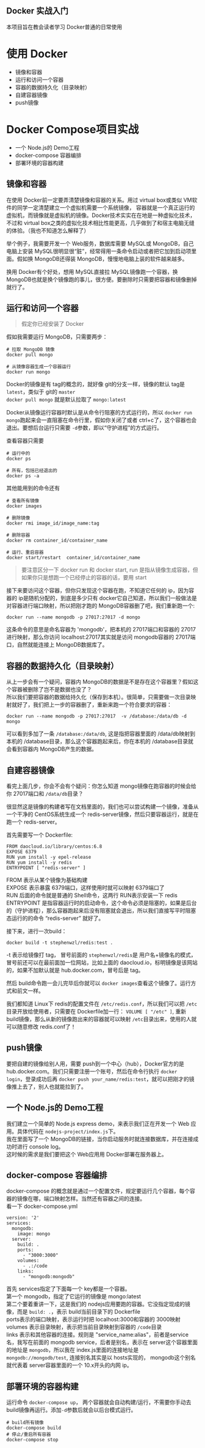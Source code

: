 Docker 实战入门
---

本项目旨在教会读者学习 Docker普通的日常使用

# 使用 Docker
* 镜像和容器
* 运行和访问一个容器
* 容器的数据持久化（目录映射）
* 自建容器镜像
* push镜像

# Docker Compose项目实战

* 一个 Node.js的 Demo工程
* docker-compose 容器编排
* 部署环境的容器构建


## 镜像和容器
在使用 Docker前一定要弄清楚镜像和容器的关系。用过 virtual box或类似 VM软件的同学一定清楚建立一个虚拟机需要一个系统镜像，
容器就是一个真正运行的虚拟机，而镜像就是虚拟机的镜像。Docker技术实实在在地是一种虚拟化技术，不过和 virtual box之类的虚拟化技术相比性能更高，几乎做到了和宿主电脑无缝的体验。（我也不知道怎么解释了）  

举个例子，我需要开发一个 Web服务，数据库需要 MySQL或 MongoDB，自己电脑上安装 MySQL很明显很“脏”，经常得用一条命令启动或者把它加到启动项里面。假如换 MongoDB还得装 MongoDB，慢慢地电脑上装的软件越来越多。   

换用 Docker有个好处，想用 MySQL直接拉 MySQL镜像跑一个容器，换 MongoDB也就是换个镜像跑的事儿，很方便。要删除时只需要把容器和镜像删掉就行了。  

## 运行和访问一个容器 
> 假定你已经安装了 Docker

假如我需要运行 MongoDB，只需要两步： 

```
# 拉取 MongoDB 镜像
docker pull mongo  

# 从镜像容器生成一个容器运行
docker run mongo
```
Docker的镜像是有 tag的概念的，就好像 git的分支一样，镜像的默认 tag是 `latest`，类似于 git的 `master`  
`docker pull mongo` 就是默认拉取了 `mongo:latest`    

Docker从镜像运行容器时默认是从命令行阻塞的方式运行的，所以 `docker run mongo`跑起来会一直阻塞在命令行里，假如你关闭了或者 ctrl+c了，这个容器也会退出。要想后台运行只需要 `-d`参数，即以“守护进程”的方式运行。  

查看容器只需要  

```
# 运行中的
docker ps

# 所有，包括已经退出的
docker ps -a
```

其他能用到的命令还有   

```
# 查看所有镜像  
docker images 

# 删除镜像
docker rmi image_id/image_name:tag

# 删除容器
docker rm container_id/container_name

# 运行、重启容器
docker start/restart  container_id/container_name
```

> 要注意区分一下 docker run 和 docker start, run 是指从镜像生成容器，但如果你只是想跑一个已经停止的容器的话，要用 start

接下来要访问这个容器，但你只发现这个容器在跑，不知道它任何的 ip，因为容器的 ip是随机分配的，到底是多少只有 docker它自己知道，所以我们一般做法是对容器进行端口映射，所以把刚才跑的 MongoDB容器删了吧，我们重新跑一个:  

```
docker run --name mongodb -p 27017:27017 -d mongo
```  

这条命令的意思是命名容器为 'mongodb'，把本机的 27017端口和容器的 27017进行映射，那么你访问 localhost:27017其实就是访问 mongodb容器的 27017端口，自然就能连接上 MongoDB数据库了。  

## 容器的数据持久化（目录映射） 
从上一步会有一个疑问，容器内 MongoDB的数据是不是存在这个容器里？假如这个容器被删除了岂不是数据也没了？  
所以我们要把容器的数据给持久化（保存到本机）。很简单，只需要做一次目录映射就好了，我们把上一步的容器删了，重新来跑一个符合要求的容器：    

```
docker run --name mongodb -p 27017:27017  -v /database:/data/db -d mongo
``` 

可以看到多加了一条 `/database:/data/db`, 这是指把容器里面的 /data/db映射到本机的 /database目录，那么这个容器跑起来后，你在本机的 /database目录就会看到容器内 MongoDB产生的数据。 

## 自建容器镜像 
看完上面几步，你会不会有个疑问：你怎么知道 mongo镜像在跑容器的时候会给你 27017端口和 `/data/db`目录？  

很显然这是镜像的构建者写在文档里面的，我们也可以尝试构建一个镜像，准备从一个干净的 CentOS系统生成一个 redis-server镜像，然后只要容器运行，就是在跑一个 redis-server。  

首先需要写一个 Dockerfile:  

```
FROM daocloud.io/library/centos:6.8
EXPOSE 6379
RUN yum install -y epel-release
RUN yum install -y redis
ENTRYPOINT [ "redis-server" ]
```

FROM 表示从某个镜像为基础构建   
EXPOSE 表示暴露 6379端口，这样使用时就可以映射 6379端口了   
RUN 后面的命令就是普通的 Shell命令，这两行 RUN表示安装一下 redis  
ENTRYPOINT 是指容器运行时的启动命令，这个命令必须是阻塞的，如果是后台的（守护进程），那么容器跑起来后没有阻塞就会退出，所以我们直接写平时阻塞态运行的的命令 “redis-server” 就好了。  

接下来，进行一次build：  

```
docker build -t stephenwzl/redis:test .
``` 

-t 表示给镜像打 tag， 冒号前面的 `stephenwzl/redis`是 用户名+镜像名的模式，冒号前还可以在最前面加一位网站，比如上面的 daocloud.io，标明镜像是该网站的，如果不加默认就是 hub.docker.com，冒号后是 tag。  

然后 build命令跑一会儿完毕后你就可以 `docker images`查看这个镜像了。运行方式和前文一样。  

我们都知道 Linux下 redis的配置文件在 `/etc/redis.conf`，所以我们可以把 `/etc`目录开放给使用者，只需要在 Dockerfile加一行： `VOLUME [ "/etc" ]`, 重新 build镜像，那么从新的镜像跑出来的容器就可以映射 `/etc`目录出来，使用的人就可以随意修改 redis.conf了！  

## push镜像  
要把自建的镜像给别人用，需要 push到一个中心（hub），Docker官方的是 hub.docker.com。我们只需要注册一个账号，然后在命令行执行 `docker login`，登录成功后再 `docker push your_name/redis:test`，就可以把刚才的镜像推上去了，别人也就能拉到了。  


## 一个 Node.js的 Demo工程  
我们建立一个简单的 Node.js express demo，来表示我们正在开发一个 Web 应用。具体代码在 `nodejs-project/index.js`下。  
我在里面写了一个 MongoDB的链接，当你启动服务时就连接数据库，并在连接成功时进行 console log。  
这时候的需求是我们要把这个 Web应用用 Docker部署在服务器上。

## docker-compose 容器编排
docker-compose 的概念就是通过一个配置文件，规定要运行几个容器，每个容器的镜像在哪，端口映射怎样。当然还有容器之间的连接。  
看一下 docker-compose.yml  

```
version: '2'
services:
  mongodb:
    image: mongo
  server:
    build: .
    ports: 
      - "3000:3000"
    volumes:
      - .:/code
    links:
      - "mongodb:mongodb"
```  

首先 services指定了下面每一个 key都是一个容器。  
第一个 mongodb，指定了它运行的镜像是 mongo:latest  
第二个要着重讲一下，这是我们的 nodejs应用要跑的容器。它没指定现成的镜像，而是 `build: .`，表示 build当前目录下的 Dockerfile  
ports表示的端口映射，表示运行时把 localhost:3000和容器的 3000映射  
volumes 表示目录映射，表示把当前目录映射到容器的 `/code`目录  
links 表示和其他容器的连接。规则是 "service_name:alias"，前者是service名，我写在前面的 mongodb service，后者是别名，表示在 server这个容器里面的地址是 `mongodb`，所以我在 index.js里面的连接地址是 `mongodb://mongodb/test`, 连接别名其实是以 hosts实现的， mongodb这个别名就代表着 server容器里面的一个 10.x开头的内网 ip。  

## 部署环境的容器构建  
运行命令 `docker-compose up`， 两个容器就会自动构建/运行，不需要你手动去 build镜像再运行。添加`-d`参数后就会以后台模式运行。  
  
```
# build所有镜像  
docker-compose build
# 停止/重启所有容器  
docker-compose stop
```